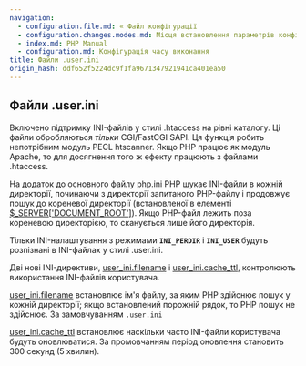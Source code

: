```yaml
---
navigation:
  - configuration.file.md: « Файл конфігурації
  - configuration.changes.modes.md: Місця встановлення параметрів конфігурації »
  - index.md: PHP Manual
  - configuration.md: Конфігурація часу виконання
title: Файли .user.ini
origin_hash: ddf652f5224dc9f1fa9671347921941ca401ea50
---
```

## Файли .user.ini

Включено підтримку INI-файлів у стилі .htaccess на рівні каталогу. Ці файли обробляються *тільки* CGI/FastCGI SAPI. Ця функція робить непотрібним модуль PECL htscanner. Якщо PHP працює як модуль Apache, то для досягнення того ж ефекту працюють з файлами .htaccess.

На додаток до основного файлу php.ini PHP шукає INI-файли в кожній директорії, починаючи з директорії запитаного PHP-файлу і продовжує пошук до кореневої директорії (встановленої в елементі [$\_SERVER\['DOCUMENT\_ROOT'\]](reserved.variables.server.md)). Якщо PHP-файл лежить поза кореневою директорією, то сканується лише його директорія.

Тільки INI-налаштування з режимами **`INI_PERDIR`** і **`INI_USER`** будуть розпізнані в INI-файлах у стилі .user.ini.

Дві нові INI-директиви, [user\_ini.filename](ini.core.md#ini.user-ini.filename) і [user\_ini.cache\_ttl](ini.core.md#ini.user-ini.cache-ttl), контролюють використання INI-файлів користувача.

[user\_ini.filename](ini.core.md#ini.user-ini.filename) встановлює ім'я файлу, за яким PHP здійснює пошук у кожній директорії; якщо встановлений порожній рядок, то PHP пошук не здійснює. За замовчуванням `.user.ini`

[user\_ini.cache\_ttl](ini.core.md#ini.user-ini.cache-ttl) встановлює наскільки часто INI-файли користувача будуть оновлюватися. За промовчанням період оновлення становить 300 секунд (5 хвилин).

